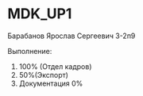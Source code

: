 # MDK_UP1
Барабанов Ярослав Сергеевич 3-2п9

Выполнение:
1. 100% (Отдел кадров) 
2. 50%(Экспорт)
3. Документация 0%
